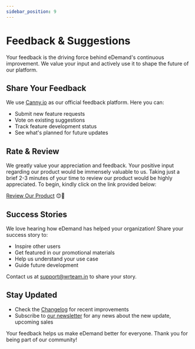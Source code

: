 ```yaml
---
sidebar_position: 9
---
```

# Feedback & Suggestions

Your feedback is the driving force behind eDemand's continuous improvement. We value your input and actively use it to shape the future of our platform.

## Share Your Feedback

We use [Canny.io](https://edemand.canny.io/) as our official feedback platform. Here you can:

- Submit new feature requests
- Vote on existing suggestions
- Track feature development status
- See what's planned for future updates

## Rate & Review

We greatly value your appreciation and feedback. Your positive input regarding our product would be immensely valuable to us. Taking just a brief 2-3 minutes of your time to review our product would be highly appreciated. To begin, kindly click on the link provided below:

[Review Our Product](https://codecanyon.net/downloads) 😊🌟

## Success Stories

We love hearing how eDemand has helped your organization! Share your success story to:

- Inspire other users
- Get featured in our promotional materials
- Help us understand your use case
- Guide future development

Contact us at support@wrteam.in to share your story.

## Stay Updated

- Check the [Changelog](/docs/changelog) for recent improvements
- Subscribe to [our newsletter](https://wrteam.in/) for any news about the new update, upcoming sales

Your feedback helps us make eDemand better for everyone. Thank you for being part of our community!
